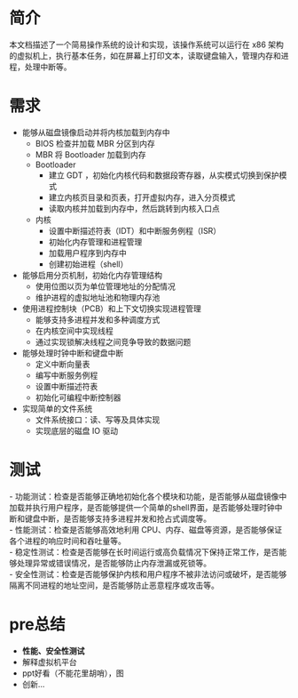 # 简介
本文档描述了一个简易操作系统的设计和实现，该操作系统可以运行在 x86 架构的虚拟机上，执行基本任务，如在屏幕上打印文本，读取键盘输入，管理内存和进程，处理中断等。
# 需求
- 能够从磁盘镜像启动并将内核加载到内存中
	- BIOS 检查并加载 MBR 分区到内存
	- MBR 将 Bootloader 加载到内存
	- Bootloader
		- 建立 GDT ，初始化内核代码和数据段寄存器，从实模式切换到保护模式
		- 建立内核页目录和页表，打开虚拟内存，进入分页模式
		- 读取内核并加载到内存中，然后跳转到内核入口点
	- 内核
		- 设置中断描述符表（IDT）和中断服务例程（ISR）
		- 初始化内存管理和进程管理
		- 加载用户程序到内存中
		- 创建初始进程（shell）
- 能够启用分页机制，初始化内存管理结构
	- 使用位图以页为单位管理地址的分配情况
	- 维护进程的虚拟地址池和物理内存池
- 使用进程控制块（PCB）和上下文切换实现进程管理
	- 能够支持多进程并发和多种调度方式
	- 在内核空间中实现线程
	- 通过实现锁解决线程之间竞争导致的数据问题
- 能够处理时钟中断和键盘中断
	- 定义中断向量表
	- 编写中断服务例程
	- 设置中断描述符表
	- 初始化可编程中断控制器
- 实现简单的文件系统
	- 文件系统接口：读、写等及具体实现
	- 实现底层的磁盘 IO 驱动
# 测试
- 功能测试：检查是否能够正确地初始化各个模块和功能，是否能够从磁盘镜像中加载并执行用户程序，是否能够提供一个简单的shell界面，是否能够处理时钟中断和键盘中断，是否能够支持多进程并发和抢占式调度等。  
- 性能测试：检查是否能够高效地利用 CPU、内存、磁盘等资源，是否能够保证各个进程的响应时间和吞吐量等。  
- 稳定性测试：检查是否能够在长时间运行或高负载情况下保持正常工作，是否能够处理异常或错误情况，是否能够防止内存泄漏或死锁等。  
- 安全性测试：检查是否能够保护内核和用户程序不被非法访问或破坏，是否能够隔离不同进程的地址空间，是否能够防止恶意程序或攻击等。

# pre总结
- **性能、安全性测试**
- 解释虚拟机平台
- ppt好看（不能花里胡哨），图
- 创新...